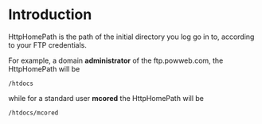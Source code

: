 # Introduction #

HttpHomePath is the path of the initial directory you log go in to, according to your FTP credentials.

For example, a domain **administrator** of the ftp.powweb.com, the HttpHomePath will be
```
/htdocs
```
while for a standard user **mcored** the HttpHomePath will be
```
/htdocs/mcored
```